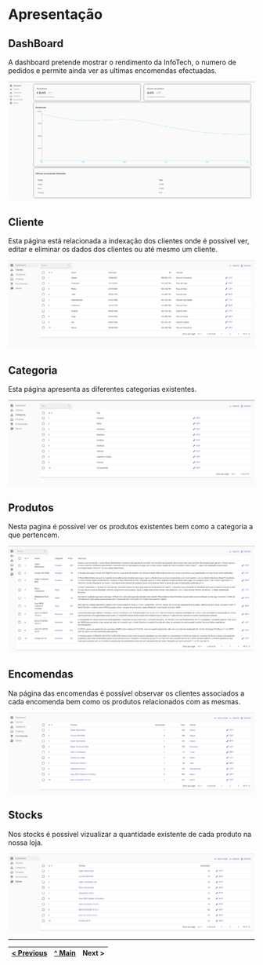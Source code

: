 # Apresentação

## DashBoard

A dashboard pretende mostrar o rendimento da InfoTech, o numero de pedidos e permite ainda ver as ultimas encomendas efectuadas.



![An alternative description](images/dashboard.png) 


## Cliente

Esta página está relacionada a indexação dos clientes onde é possivel ver, editar e eliminar os dados dos clientes ou até mesmo um cliente. 


![An alternative description](images/cliente.png)


## Categoria

Esta página apresenta as diferentes categorias existentes.

![An alternative description](images/categoria.png)

## Produtos

Nesta pagina é possível ver os produtos existentes bem como a categoria a que pertencem.

![An alternative description](images/produtos.png)


## Encomendas

Na página das encomendas é possível observar os clientes associados a cada encomenda bem como os produtos relacionados com as mesmas.

![An alternative description](images/encomendas.png)


## Stocks

Nos stocks é possível vizualizar a quantidade existente de cada produto na nossa loja.

![An alternative description](images/stocks.png)









---  
[< Previous](c3.md) | [^ Main](https://github.com/Francisco970-hub/M2-PW) | Next >
:--- | :---: | ---: 

